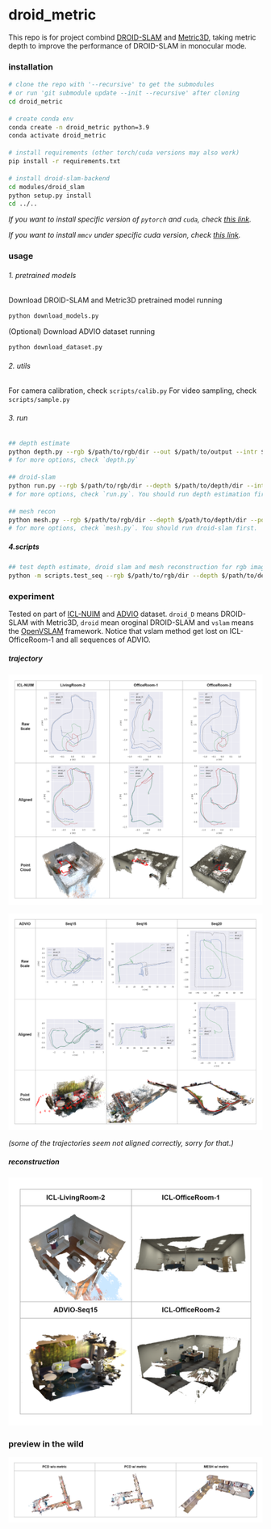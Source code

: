 # droid_metric

This repo is for project combind [DROID-SLAM](https://github.com/princeton-vl/DROID-SLAM) and [Metric3D](https://github.com/YvanYin/Metric3D), taking metric depth to improve the performance of DROID-SLAM in monocular mode.

### installation
```bash
# clone the repo with '--recursive' to get the submodules
# or run 'git submodule update --init --recursive' after cloning
cd droid_metric

# create conda env
conda create -n droid_metric python=3.9
conda activate droid_metric

# install requirements (other torch/cuda versions may also work)
pip install -r requirements.txt

# install droid-slam-backend
cd modules/droid_slam
python setup.py install
cd ../..
```

*If you want to install specific version of `pytorch` and `cuda`, check [this link](https://pytorch.org/get-started/previous-versions/).*

*If you want to install `mmcv` under specific cuda version, check [this link](https://mmcv.readthedocs.io/en/latest/get_started/installation.html).*

### usage
###### 1. pretrained models
Download DROID-SLAM and Metric3D pretrained model running
```bash
python download_models.py
```

(Optional) Download ADVIO dataset running
```bash
python download_dataset.py
```

###### 2. utils
For camera calibration, check `scripts/calib.py`
For video sampling, check `scripts/sample.py`

###### 3. run
```bash
## depth estimate
python depth.py --rgb $/path/to/rgb/dir --out $/path/to/output --intr $/path/to/intrinsic/file
# for more options, check `depth.py`

## droid-slam
python run.py --rgb $/path/to/rgb/dir --depth $/path/to/depth/dir --intr $/path/to/intrinsic/file --save_poses $/path/to/pose/dir --viz
# for more options, check `run.py`. You should run depth estimation first.

## mesh recon
python mesh.py --rgb $/path/to/rgb/dir --depth $/path/to/depth/dir --poses $/path/to/pose/dir --intr $/path/to/intrinsic/file --save $/path/to/output/ply/mesh
# for more options, check `mesh.py`. You should run droid-slam first.
```

##### 4.scripts
```bash
## test depth estimate, droid slam and mesh reconstruction for rgb image sequence
python -m scripts.test_seq --rgb $/path/to/rgb/dir --depth $/path/to/depth/dir --poses $/path/to/pose/dir --save $/path/to/output/ply/mesh --intr $/path/to/intrinsic/file --viz
```

### experiment
Tested on part of [ICL-NUIM](https://www.doc.ic.ac.uk/~ahanda/VaFRIC/iclnuim.html) and [ADVIO](https://github.com/AaltoVision/ADVIO) dataset. `droid_D` means DROID-SLAM with Metric3D, `droid` mean oroginal DROID-SLAM and `vslam` means the [OpenVSLAM](https://github.com/stella-cv/stella_vslam) framework. Notice that vslam method get lost on ICL-OfficeRoom-1 and all sequences of ADVIO. 

##### trajectory

![icl-traj](assets/traj_icl.png)

![advio-traj](assets/traj_advio.png)

*(some of the trajectories seem not aligned correctly, sorry for that.)*

##### reconstruction

![mesh](assets/mesh.png)

### preview in the wild

![wild](assets/wild_p.png)
